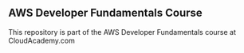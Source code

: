 AWS Developer Fundamentals Course
----------------------

This repository is part of the AWS Developer Fundamentals course at CloudAcademy.com
